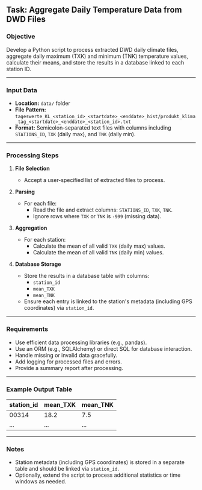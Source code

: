 ## Task: Aggregate Daily Temperature Data from DWD Files

### Objective
Develop a Python script to process extracted DWD daily climate files, aggregate daily maximum (TXK) and minimum (TNK) temperature values, calculate their means, and store the results in a database linked to each station ID.

---

### Input Data

- **Location:** `data/` folder
- **File Pattern:** `tageswerte_KL_<station_id>_<startdate>_<enddate>_hist/produkt_klima_tag_<startdate>_<enddate>_<station_id>.txt`
- **Format:** Semicolon-separated text files with columns including `STATIONS_ID`, `TXK` (daily max), and `TNK` (daily min).

---

### Processing Steps

1. **File Selection**
   - Accept a user-specified list of extracted files to process.

2. **Parsing**
   - For each file:
     - Read the file and extract columns: `STATIONS_ID`, `TXK`, `TNK`.
     - Ignore rows where `TXK` or `TNK` is `-999` (missing data).

3. **Aggregation**
   - For each station:
     - Calculate the mean of all valid `TXK` (daily max) values.
     - Calculate the mean of all valid `TNK` (daily min) values.

4. **Database Storage**
   - Store the results in a database table with columns:
     - `station_id`
     - `mean_TXK`
     - `mean_TNK`
   - Ensure each entry is linked to the station's metadata (including GPS coordinates) via `station_id`.

---

### Requirements

- Use efficient data processing libraries (e.g., pandas).
- Use an ORM (e.g., SQLAlchemy) or direct SQL for database interaction.
- Handle missing or invalid data gracefully.
- Add logging for processed files and errors.
- Provide a summary report after processing.

---

### Example Output Table

| station_id | mean_TXK | mean_TNK |
|------------|----------|----------|
| 00314      | 18.2     | 7.5      |
| ...        | ...      | ...      |

---

### Notes

- Station metadata (including GPS coordinates) is stored in a separate table and should be linked via `station_id`.
- Optionally, extend the script to process additional statistics or time windows as needed.